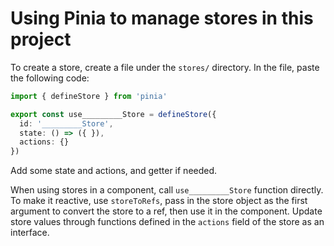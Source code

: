 Using Pinia to manage stores in this project
==

To create a store, create a file under the `stores/` directory.
In the file, paste the following code:

```typescript
import { defineStore } from 'pinia'

export const use_________Store = defineStore({
  id: '_________Store',
  state: () => ({ }),
  actions: {}
})
```

Add some state and actions, and getter if needed.

When using stores in a component, call `use_________Store` function directly.
To make it reactive, use `storeToRefs`, pass in the store object as the first argument to convert the store to a ref, then use it in the component.
Update store values through functions defined in the `actions` field of the store as an interface.
